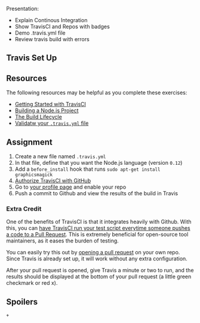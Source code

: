 Presentation:
- Explain Continous Integration
- Show TravisCI and Repos with badges
- Demo .travis.yml file
- Review travis build with errors

## Travis Set Up

## Resources

The following resources may be helpful as you complete these exercises:

- [Getting Started with TravisCI](http://docs.travis-ci.com/user/getting-started/#To-get-started-with-Travis-CI%3A)
- [Building a Node.js Project](http://docs.travis-ci.com/user/languages/javascript-with-nodejs/)
- [The Build Lifecycle](http://docs.travis-ci.com/user/customizing-the-build/#The-Build-Lifecycle)
- [Validatw your `.travis.yml` file](http://docs.travis-ci.com/user/travis-lint/)

## Assignment

1. Create a new file named `.travis.yml`
1. In that file, define that you want the Node.js language (version `0.12`)
1. Add a `before_install` hook that runs `sudo apt-get install graphicsmagick`
1. [Authorize TravisCI with GitHub](https://travis-ci.org/auth)
1. Go to [your profile page](https://travis-ci.org/profile) and enable your repo
1. Push a commit to Github and view the results of the build in Travis

### Extra Credit

One of the benefits of TravisCI is that it integrates heavily with Github. With this, you can [have TravisCI run your test script everytime someone pushes a code to a Pull Request](http://docs.travis-ci.com/user/pull-requests/). This is extremely beneficial for open-source tool maintainers, as it eases the burden of testing.

You can easily try this out by [opening a pull request](https://help.github.com/articles/using-pull-requests/) on your own repo. Since Travis is already set up, it will work without any extra configuration. 

After your pull request is opened, give Travis a minute or two to run, and the results should be displayed at the bottom of your pull request (a little green checkmark or red x).

## Spoilers

    + 
